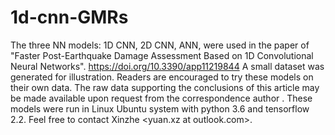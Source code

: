 # 1d-cnn-GMRs
The three NN models: 1D CNN, 2D CNN, ANN, were used in the paper of "Faster Post-Earthquake Damage Assessment Based on 1D Convolutional Neural Networks".
https://doi.org/10.3390/app11219844
A small dataset was generated for illustration. Readers are encouraged to try these models on their own data.
The raw data supporting the conclusions of this article may be made available upon request from the correspondence author <gchen at mst.edu>.
These models were run in Linux Ubuntu system with python 3.6 and tensorflow 2.2.
Feel free to contact Xinzhe <yuan.xz at outlook.com>.
